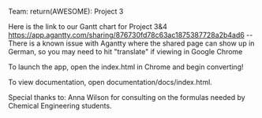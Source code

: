 Team: return(AWESOME): Project 3

Here is the link to our Gantt chart for Project 3&4
https://app.agantty.com/sharing/876730fd78c63ac1875387728a2b4ad6
--There is a known issue with Agantty where the shared page can show up in German, so you may need to hit "translate" if viewing in Google Chrome

To launch the app, open the index.html in Chrome and begin converting!

To view documentation, open documentation/docs/index.html.

Special thanks to: Anna Wilson for consulting on the formulas needed by Chemical Engineering students.